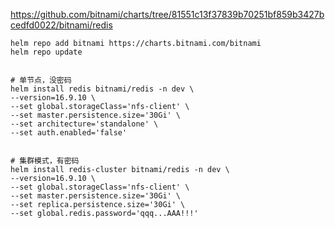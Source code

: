 
https://github.com/bitnami/charts/tree/81551c13f37839b70251bf859b3427bcedfd0022/bitnami/redis


```shell
helm repo add bitnami https://charts.bitnami.com/bitnami
helm repo update


# 单节点，没密码
helm install redis bitnami/redis -n dev \
--version=16.9.10 \
--set global.storageClass='nfs-client' \
--set master.persistence.size='30Gi' \
--set architecture='standalone' \
--set auth.enabled='false' 


# 集群模式，有密码
helm install redis-cluster bitnami/redis -n dev \
--version=16.9.10 \
--set global.storageClass='nfs-client' \
--set master.persistence.size='30Gi' \
--set replica.persistence.size='30Gi' \
--set global.redis.password='qqq...AAA!!!' 
```
